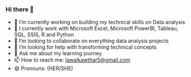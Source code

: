 ### Hi there 👋

- 🔭 I’m currently working on building my technical skills on Data analysis
- 🌱 I currently work with Microsoft Excel, Microsoft PowerBI, Tableau, SQL, SSIS, R and Python
- 👯 I’m looking to collaborate on everything data analysis projects
- 🤔 I’m looking for help with transforming technical concepts
- 💬 Ask me about my learning journey
- 📫 How to reach me: lawalkawthar5@gmail.com
- 😄 Pronouns: (HER/SHE)

